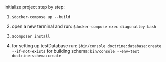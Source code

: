initialize project step by step:

1) `$docker-compose up --build`

2) open a new terminal and run:
`$docker-compose exec diagonalley bash`
3) `$composer install` 
4) for setting up testDatabase run:
`$bin/console doctrine:database:create --if-not-exists`
for building schema:
`bin/console --env=test doctrine:schema:create`

